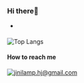 ### Hi there👏
-
####



![Top Langs](https://github-readme-stats.vercel.app/api/top-langs/?username=hyojin&layout=compact)
#### How to reach me
<a href="mailto:jinilamp.hj@gmail.com">![jinilamp.hj@gmail.com](https://img.shields.io/badge/Gmail-D14836?style=for-the-badge&logo=gmail&logoColor=white)</a>
<!--
**jinijini-jinilamp/jinijini-jinilamp** is a ✨ _special_ ✨ repository because its `README.md` (this file) appears on your GitHub profile.

Here are some ideas to get you started:

- 🔭 I’m currently working on ...
- 🌱 I’m currently learning ...
- 👯 I’m looking to collaborate on ...
- 🤔 I’m looking for help with ...
- 💬 Ask me about ...
- 📫 How to reach me: ...
- 😄 Pronouns: ...
- ⚡ Fun fact: ...
-->
